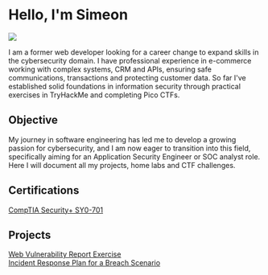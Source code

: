 # Hello, I'm Simeon
<a href="https://linkedin.com/simeon-stefanov"><img src="https://img.shields.io/badge/-LinkedIn-0072b1?&style=for-the-badge&logo=linkedin&logoColor=white" /></a>


I am a former web developer looking for a career change to expand skills in the cybersecurity domain. I have professional experience in e-commerce working with complex systems, CRM and APIs, ensuring safe communications, transactions and protecting customer data. So far I've established solid foundations in information security through practical exercises in TryHackMe and completing Pico CTFs.

## Objective
My journey in software engineering has led me to develop a growing passion for cybersecurity, and I am now eager to transition into this field, specifically aiming for an Application Security Engineer or SOC analyst role. Here I will document all my projects, home labs and CTF challenges.

## Certifications
<div>
  <a href="https://github.com/user-attachments/files/21751822/CompTIA.Security%2B.ce.certificate.pdf">CompTIA Security+ SY0-701</a>
</div>

## Projects

<a href="https://docs.google.com/document/d/1tjQ8jXcR2VtVtYrSAZyu2JOqfA9Ws25g65FagCAF6vU/">
    Web Vulnerability Report Exercise
</a><br/>
<a href="https://docs.google.com/document/d/1fwyKNNQ9tqMo4UTr48SQiDq1_xWWcBDKWR0sccD26aM/">
    Incident Response Plan for a Breach Scenario
</a>
